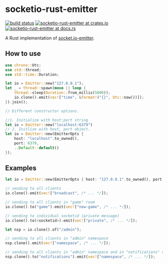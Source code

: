 # socketio-rust-emitter

[![build status](https://github.com/epli2/socketio-rust-emitter/actions/workflows/ci.yaml/badge.svg?branch=master&event=push)](https://github.com/epli2/socketio-rust-emitter/actions)
[![socketio-rust-emitter at crates.io](https://img.shields.io/crates/v/socketio-rust-emitter.svg)](https://crates.io/crates/socketio-rust-emitter)
[![socketio-rust-emitter at docs.rs](https://docs.rs/socketio-rust-emitter/badge.svg)](https://docs.rs/socketio-rust-emitter)

A Rust implementation of [socket.io-emitter](https://github.com/socketio/socket.io-emitter).

## How to use

```rust
use chrono::Utc;
use std::thread;
use std::time::Duration;

let io = Emitter::new("127.0.0.1");
let _ = thread::spawn(move || loop {
    thread::sleep(Duration::from_millis(5000));
    io.clone().emit(vec!["time", &format!("{}", Utc::now())]);
}).join();
```

```rust
// Different constructor options.

//1. Initialize with host:port string
let io = Emitter::new("localhost:6379")
// 2. Initlize with host, port object.
let io = Emitter::new(EmitterOpts {
    host: "localhost".to_owned(),
    port: 6379,
    ..Default::default()
});
```

## Examples

```rust
let io = Emitter::new(EmitterOpts { host: "127.0.0.1".to_owned(), port: 6379, ..Default::default() });

// sending to all clients
io.clone().emit(vec!["broadcast", /* ... */]);

// sending to all clients in "game" room
io.clone().to("game").emit(vec!["new-game", /* ... */]);

// sending to individual socketid (private message)
io.clone().to(<socketid>).emit(vec!["private", /* ... */]);

let nsp = io.clone().of("/admin");

// sending to all clients in "admin" namespace
nsp.clone().emit(vec!["namespace", /* ... */]);

// sending to all clients in "admin" namespace and in "notifications" room
nsp.clone().to("notifications").emit(vec!["namespace", /* ... */]);
```
